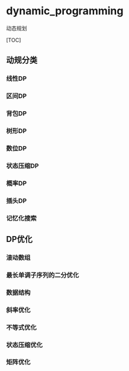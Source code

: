 # dynamic_programming
动态规划

[TOC]

## 动规分类
### 线性DP
### 区间DP
### 背包DP
### 树形DP
### 数位DP
### 状态压缩DP
### 概率DP
### 插头DP
### 记忆化搜索

## DP优化
### 滚动数组
### 最长单调子序列的二分优化
### 数据结构
### 斜率优化
### 不等式优化
### 状态压缩优化
### 矩阵优化
